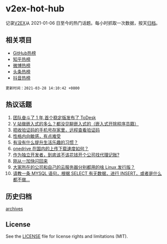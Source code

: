 # v2ex-hot-hub

 记录[V2EX](https://www.v2ex.com/)从 2021-01-06 日至今的热门话题。每小时抓取一次数据，按天[归档](archives)。
 
 ## 相关项目

- [GitHub热榜](https://github.com/snaildev/github-hot-hub)
- [知乎热榜](https://github.com/snaildev/zhihu-hot-hub)
- [微博热榜](https://github.com/snaildev/weibo-hot-hub)
- [头条热榜](https://github.com/snaildev/toutiao-hot-hub)
- [抖音热榜](https://github.com/snaildev/douyin-hot-hub)


 `更新时间：2021-03-28 14:10:42 +0800`

## 热议话题

1. [团队奋斗了 1 年,首个稳定版发布了 ToDesk](https://www.v2ex.com/t/765799)
1. [V 站做嵌入式的多么？都没见聊嵌入式的（嵌入式开除程序员籍）](https://www.v2ex.com/t/765706)
1. [把收验证码的手机号存家里，远程查看验证码](https://www.v2ex.com/t/765711)
1. [性格内向敏感，有点难受](https://www.v2ex.com/t/765789)
1. [有没有什么提升生活乐趣的习惯？](https://www.v2ex.com/t/765690)
1. [onedrive 在国内的上传下载速度如何？](https://www.v2ex.com/t/765727)
1. [作为独立开发者，到底该不该花钱开个公司找代理记账?](https://www.v2ex.com/t/765668)
1. [刚从一加快闪回来](https://www.v2ex.com/t/765718)
1. [大家所在的公司和自己的云服务器分别都用的啥 Linux 发行版？](https://www.v2ex.com/t/765708)
1. [请教一条 MYSQL 语句，根据 SELECT 有无数据，进行 INSERT，或者是什么都不做...](https://www.v2ex.com/t/765767)

## 历史归档

[archives](archives)

## License

See the [LICENSE](LICENSE) file for license rights and limitations (MIT).
